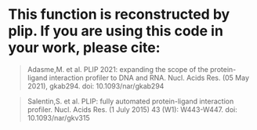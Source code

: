 # This function is reconstructed by plip. If you are using this code in your work, please cite:
> Adasme,M. et al. PLIP 2021: expanding the scope of the protein-ligand interaction profiler to DNA and RNA. Nucl. Acids Res. (05 May 2021), gkab294. doi: 10.1093/nar/gkab294

> Salentin,S. et al. PLIP: fully automated protein-ligand interaction profiler. Nucl. Acids Res. (1 July 2015) 43 (W1): W443-W447. doi: 10.1093/nar/gkv315
